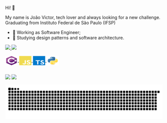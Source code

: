 Hi! 👋

My name is João Victor, tech lover and always looking for a new challenge. Graduating from Instituto Federal de São Paulo (IFSP)

- 🔭 Working as Software Engineer;
- 🌱 Studying design patterns and software architecture.

 <div>
  <a href="https://github.com/jvt-dev">
  <img height="180em" src="https://github-readme-stats.vercel.app/api?username=jvt-dev&show_icons=true&theme=tokyonight&include_all_commits=true&count_private=true"/>
  <img height="180em" src="https://github-readme-stats.vercel.app/api/top-langs/?username=jvt-dev&layout=compact&langs_count=7&theme=tokyonight"/>
</div>
<div style="display: inline_block"><br>
  <img align="center" alt="Csharp" height="30" width="40" src="https://raw.githubusercontent.com/devicons/devicon/master/icons/csharp/csharp-original.svg">
  <img align="center" alt="Js" height="30" width="40" src="https://raw.githubusercontent.com/devicons/devicon/master/icons/javascript/javascript-plain.svg">
  <img align="center" alt="Ts" height="30" width="40" src="https://raw.githubusercontent.com/devicons/devicon/master/icons/typescript/typescript-plain.svg">
  <img align="center" alt="Python" height="30" width="40" src="https://raw.githubusercontent.com/devicons/devicon/master/icons/python/python-original.svg">
</div>
  
##
  
<div> 
</a> 
  <a href = "mailto:joaov.toliveiraa@gmail.com"><img src="https://img.shields.io/badge/-Gmail-%23333?style=for-the-badge&logo=gmail&logoColor=white" target="_blank"></a>
  <a href="https://www.linkedin.com/in/joao-victor-t-oliveira/" target="_blank"><img src="https://img.shields.io/badge/-LinkedIn-%230077B5?style=for-the-badge&logo=linkedin&logoColor=white" target="_blank"></a>  
 
![Snake animation](https://github.com/jvt-dev/jvt-dev/blob/output/github-contribution-grid-snake.svg)
 
</div>
